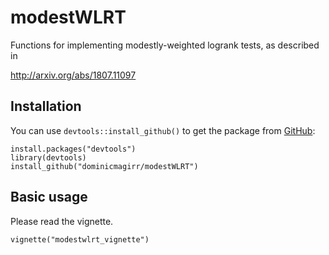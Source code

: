 # modestWLRT

Functions for implementing modestly-weighted logrank tests, as described in

http://arxiv.org/abs/1807.11097

## Installation

You can use `devtools::install_github()` to get the package from [GitHub](https://github.com/dominicmagirr/modestWLRT):

```{r eval=FALSE}
install.packages("devtools")
library(devtools)
install_github("dominicmagirr/modestWLRT")
```

## Basic usage

Please read the vignette.

```{r eval=FALSE}
vignette("modestwlrt_vignette")
```